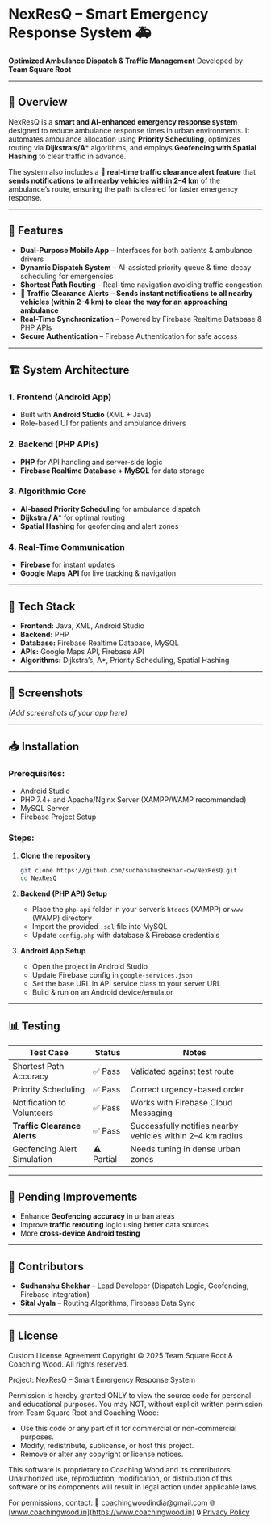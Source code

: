 # NexResQ – Smart Emergency Response System 🚑

**Optimized Ambulance Dispatch & Traffic Management**
Developed by **Team Square Root**

---

## 📌 Overview

NexResQ is a **smart and AI-enhanced emergency response system** designed to reduce ambulance response times in urban environments.
It automates ambulance allocation using **Priority Scheduling**, optimizes routing via **Dijkstra’s/A**\* algorithms, and employs **Geofencing with Spatial Hashing** to clear traffic in advance.

The system also includes a **🚨 real-time traffic clearance alert feature** that **sends notifications to all nearby vehicles within 2–4 km** of the ambulance’s route, ensuring the path is cleared for faster emergency response.

---

## 🚀 Features

* **Dual-Purpose Mobile App** – Interfaces for both patients & ambulance drivers
* **Dynamic Dispatch System** – AI-assisted priority queue & time-decay scheduling for emergencies
* **Shortest Path Routing** – Real-time navigation avoiding traffic congestion
* **🚨 Traffic Clearance Alerts** – **Sends instant notifications to all nearby vehicles (within 2–4 km) to clear the way for an approaching ambulance**
* **Real-Time Synchronization** – Powered by Firebase Realtime Database & PHP APIs
* **Secure Authentication** – Firebase Authentication for safe access

---

## 🏗 System Architecture

### 1. **Frontend (Android App)**

* Built with **Android Studio** (XML + Java)
* Role-based UI for patients and ambulance drivers

### 2. **Backend (PHP APIs)**

* **PHP** for API handling and server-side logic
* **Firebase Realtime Database + MySQL** for data storage

### 3. **Algorithmic Core**

* **AI-based Priority Scheduling** for ambulance dispatch
* **Dijkstra / A**\* for optimal routing
* **Spatial Hashing** for geofencing and alert zones

### 4. **Real-Time Communication**

* **Firebase** for instant updates
* **Google Maps API** for live tracking & navigation

---

## 📂 Tech Stack

* **Frontend:** Java, XML, Android Studio
* **Backend:** PHP
* **Database:** Firebase Realtime Database, MySQL
* **APIs:** Google Maps API, Firebase API
* **Algorithms:** Dijkstra’s, A\*, Priority Scheduling, Spatial Hashing

---

## 📸 Screenshots

*(Add screenshots of your app here)*

---

## 📥 Installation

### Prerequisites:

* Android Studio
* PHP 7.4+ and Apache/Nginx Server (XAMPP/WAMP recommended)
* MySQL Server
* Firebase Project Setup

### Steps:

1. **Clone the repository**

   ```bash
   git clone https://github.com/sudhanshushekhar-cw/NexResQ.git
   cd NexResQ
   ```

2. **Backend (PHP API) Setup**

   * Place the `php-api` folder in your server’s `htdocs` (XAMPP) or `www` (WAMP) directory
   * Import the provided `.sql` file into MySQL
   * Update `config.php` with database & Firebase credentials

3. **Android App Setup**

   * Open the project in Android Studio
   * Update Firebase config in `google-services.json`
   * Set the base URL in API service class to your server URL
   * Build & run on an Android device/emulator

---

## 📊 Testing

| Test Case                    | Status    | Notes                                                      |
| ---------------------------- | --------- | ---------------------------------------------------------- |
| Shortest Path Accuracy       | ✅ Pass    | Validated against test route                               |
| Priority Scheduling          | ✅ Pass    | Correct urgency-based order                                |
| Notification to Volunteers   | ✅ Pass    | Works with Firebase Cloud Messaging                        |
| **Traffic Clearance Alerts** | ✅ Pass    | Successfully notifies nearby vehicles within 2–4 km radius |
| Geofencing Alert Simulation  | ⚠ Partial | Needs tuning in dense urban zones                          |

---

## 📌 Pending Improvements

* Enhance **Geofencing accuracy** in urban areas
* Improve **traffic rerouting** logic using better data sources
* More **cross-device Android testing**

---

## 👥 Contributors

* **Sudhanshu Shekhar** – Lead Developer (Dispatch Logic, Geofencing, Firebase Integration)
* **Sital Jyala** – Routing Algorithms, Firebase Data Sync

---

## 📜 License

Custom License Agreement
Copyright © 2025 Team Square Root & Coaching Wood. All rights reserved.

Project: NexResQ – Smart Emergency Response System

Permission is hereby granted ONLY to view the source code for personal and educational purposes.
You may NOT, without explicit written permission from Team Square Root and Coaching Wood:

* Use this code or any part of it for commercial or non-commercial purposes.
* Modify, redistribute, sublicense, or host this project.
* Remove or alter any copyright or license notices.

This software is proprietary to Coaching Wood and its contributors.
Unauthorized use, reproduction, modification, or distribution of this software or its components will result in legal action under applicable laws.

For permissions, contact:
📧 [coachingwoodindia@gmail.com](mailto:coachingwoodindia@gmail.com)
🌐 [www.coachingwood.in](https://www.coachingwood.in)
🔒 [Privacy Policy](https://coachingwood.in/privacy-policy.html)


